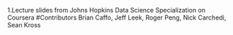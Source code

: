 
1.Lecture slides from Johns Hopkins Data Science Specialization on Coursera
#Contributors
Brian Caffo, Jeff Leek, Roger Peng, Nick Carchedi, Sean Kross
